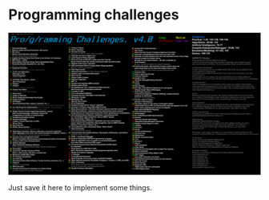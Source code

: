 # Programming challenges

![Image](./programming-challenges-v4.png)

Just save it here to implement some things.
